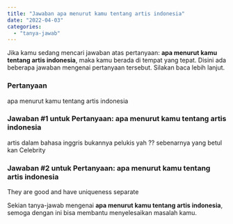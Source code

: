 ```yaml
---
title: "Jawaban apa menurut kamu tentang artis indonesia"
date: "2022-04-03"
categories: 
  - "tanya-jawab"
---
```


Jika kamu sedang mencari jawaban atas pertanyaan: **apa menurut kamu tentang artis indonesia**, maka kamu berada di tempat yang tepat. Disini ada beberapa jawaban mengenai pertanyaan tersebut. Silakan baca lebih lanjut.

### Pertanyaan

apa menurut kamu tentang artis indonesia

### Jawaban #1 untuk Pertanyaan: apa menurut kamu tentang artis indonesia

artis dalam bahasa inggris bukannya pelukis yah ?? sebenarnya yang betul kan Celebrity

### Jawaban #2 untuk Pertanyaan: apa menurut kamu tentang artis indonesia

They are good and have uniqueness separate

Sekian tanya-jawab mengenai **apa menurut kamu tentang artis indonesia**, semoga dengan ini bisa membantu menyelesaikan masalah kamu.
